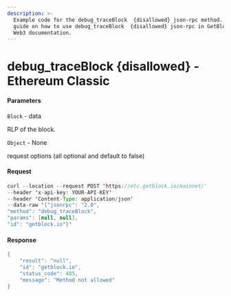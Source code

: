 ```yaml
---
description: >-
  Example code for the debug_traceBlock  {disallowed} json-rpc method. Сomplete
  guide on how to use debug_traceBlock  {disallowed} json-rpc in GetBlock.io
  Web3 documentation.
---
```


# debug\_traceBlock {disallowed} - Ethereum Classic

#### Parameters

`Block` - data

RLP of the block.

`Object` - None

request options (all optional and default to false)

#### Request

```java
curl --location --request POST 'https://etc.getblock.io/mainnet/' 
--header 'x-api-key: YOUR-API-KEY' 
--header 'Content-Type: application/json' 
--data-raw '{"jsonrpc": "2.0",
"method": "debug_traceBlock",
"params": [null, null],
"id": "getblock.io"}'
```

#### Response

```java
{
    "result": "null",
    "id": "getblock.io",
    "status_code": 405,
    "message": "Method not allowed"
}
```
